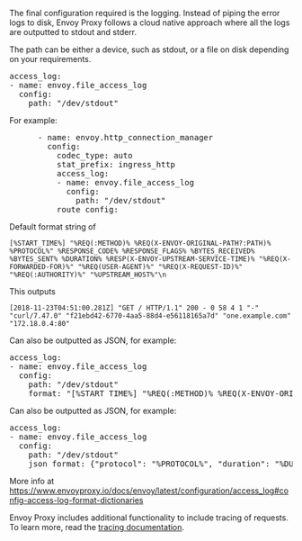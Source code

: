 The final configuration required is the logging. Instead of piping the error logs to disk, Envoy Proxy follows a cloud native approach where all the logs are outputted to stdout and stderr.

The path can be either a device, such as stdout, or a file on disk depending on your requirements.

<pre class="file" data-target="clipboard">
access_log:
- name: envoy.file_access_log
  config:
    path: "/dev/stdout"
</pre>

For example:
<pre class="file">
      - name: envoy.http_connection_manager
        config:
          codec_type: auto
          stat_prefix: ingress_http
          access_log:
          - name: envoy.file_access_log
            config:
              path: "/dev/stdout"
          route_config:
</pre>

Default format string of

`[%START_TIME%] "%REQ(:METHOD)% %REQ(X-ENVOY-ORIGINAL-PATH?:PATH)% %PROTOCOL%"
%RESPONSE_CODE% %RESPONSE_FLAGS% %BYTES_RECEIVED% %BYTES_SENT% %DURATION%
%RESP(X-ENVOY-UPSTREAM-SERVICE-TIME)% "%REQ(X-FORWARDED-FOR)%" "%REQ(USER-AGENT)%"
"%REQ(X-REQUEST-ID)%" "%REQ(:AUTHORITY)%" "%UPSTREAM_HOST%"\n`

This outputs

`[2018-11-23T04:51:00.281Z] "GET / HTTP/1.1" 200 - 0 58 4 1 "-" "curl/7.47.0" "f21ebd42-6770-4aa5-88d4-e56118165a7d" "one.example.com" "172.18.0.4:80"`

Can also be outputted as JSON, for example:
<pre class="file">
access_log:
- name: envoy.file_access_log
  config:
    path: "/dev/stdout"
    format: "[%START_TIME%] "%REQ(:METHOD)% %REQ(X-ENVOY-ORIGINAL-PATH?:PATH)% %PROTOCOL%" %RESPONSE_CODE% %RESP(X-ENVOY-UPSTREAM-SERVICE-TIME)% "%REQ(X-REQUEST-ID)%" "%REQ(:AUTHORITY)%" "%UPSTREAM_HOST%"\n"
</pre>

Can also be outputted as JSON, for example:
<pre class="file">
access_log:
- name: envoy.file_access_log
  config:
    path: "/dev/stdout"
    json_format: {"protocol": "%PROTOCOL%", "duration": "%DURATION%", "request_method": "%REQ(:METHOD)%"}
</pre>

More info at https://www.envoyproxy.io/docs/envoy/latest/configuration/access_log#config-access-log-format-dictionaries

Envoy Proxy includes additional functionality to include tracing of requests. To learn more, read the [tracing documentation](https://www.envoyproxy.io/docs/envoy/latest/intro/arch_overview/tracing).